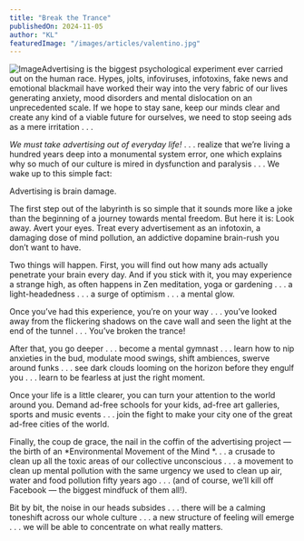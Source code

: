 ```yaml
---
title: "Break the Trance"
publishedOn: 2024-11-05
author: "KL"
featuredImage: "/images/articles/valentino.jpg"
---
```


![Image](/images/articles/valentino.jpg)Advertising is the biggest psychological experiment ever carried out on the human race. Hypes, jolts, infoviruses, infotoxins, fake news and emotional blackmail have worked their way into the very fabric of our lives generating anxiety, mood disorders and mental dislocation on an unprecedented scale. If we hope to stay sane, keep our minds clear and create any kind of a viable future for ourselves, we need to stop seeing ads as a mere irritation . . .

*We must take advertising out of everyday life!* . . . realize that we’re living a hundred years deep into a monumental system error, one which explains why so much of our culture is mired in dysfunction and paralysis . . . We wake up to this simple fact:

Advertising is brain damage.

The first step out of the labyrinth is so simple that it sounds more like a joke than the beginning of a journey towards mental freedom. But here it is: Look away. Avert your eyes. Treat every advertisement as an infotoxin, a damaging dose of mind pollution, an addictive dopamine brain-rush you don’t want to have.

Two things will happen. First, you will find out how many ads actually penetrate your brain every day. And if you stick with it, you may experience a strange high, as often happens in Zen meditation, yoga or gardening . . . a light-headedness . . . a surge of optimism . . . a mental glow.

Once you’ve had this experience, you’re on your way . . . you’ve looked away from the flickering shadows on the cave wall and seen the light at the end of the tunnel . . . You’ve broken the trance!

After that, you go deeper . . . become a mental gymnast . . . learn how to nip anxieties in the bud, modulate mood swings, shift ambiences, swerve around funks . . . see dark clouds looming on the horizon before they engulf you . . . learn to be fearless at just the right moment.

Once your life is a little clearer, you can turn your attention to the world around you. Demand ad-free schools for your kids, ad-free art galleries, sports and music events . . . join the fight to make your city one of the great ad-free cities of the world.

Finally, the coup de grace, the nail in the coffin of the advertising project — the birth of an *Environmental Movement of the Mind *. . . a crusade to clean up all the toxic areas of our collective unconscious . . . a movement to clean up mental pollution with the same urgency we used to clean up air, water and food pollution fifty years ago . . . (and of course, we’ll kill off Facebook — the biggest mindfuck of them all!).

Bit by bit, the noise in our heads subsides . . . there will be a calming toneshift across our whole culture . . .
a new structure of feeling will emerge . . . we will be able to concentrate on what really matters.
